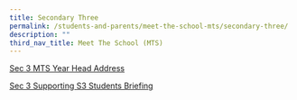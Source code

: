 ```yaml
---
title: Secondary Three
permalink: /students-and-parents/meet-the-school-mts/secondary-three/
description: ""
third_nav_title: Meet The School (MTS)
---
```

<a href="/files/Meet%20the%20school%20(mts)/01%20S3%20MTS%20AYH%20Address.pdf" target="_blank">Sec 3 MTS Year Head Address</a>

<a href="/files/Meet%20the%20school%20(mts)/02%20S3%20Supporting%20S3%20Students%20Briefing.pdf" target="_blank">Sec 3 Supporting S3 Students Briefing</a>